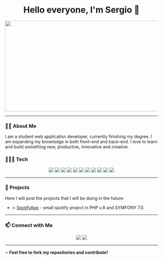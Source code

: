 <h1 align="center">Hello everyone, I'm Sergio 👋</h1>

<p align="center">
  <img src="https://media.giphy.com/media/qgQUggAC3Pfv687qPC/giphy.gif" width="600" height="300"/>
</p>

---

### 👨🏻 **About Me**
I am a student web application developer, currently finishing my degree. I am expanding my knowledge in both front-end and back-end. I love to learn and build something new, productive, innovative and creative. 

### 🧑🏻‍💻 **Tech**
<p align="center">
  <img src="https://img.shields.io/badge/HTML5-E34F26?style=for-the-badge&logo=html5&logoColor=white" />
  <img src="https://img.shields.io/badge/CSS3-1572B6?style=for-the-badge&logo=css3&logoColor=white" />
  <img src="https://img.shields.io/badge/JavaScript-F7DF1E?style=for-the-badge&logo=javascript&logoColor=black" />
  <img src="https://img.shields.io/badge/TypeScript-3178C6?style=for-the-badge&logo=typescript&logoColor=white" />
  <img src="https://img.shields.io/badge/React-61DAFB?style=for-the-badge&logo=react&logoColor=black" />
  <img src="https://img.shields.io/badge/Angular-DD0031?style=for-the-badge&logo=angular&logoColor=white" />
  <img src="https://img.shields.io/badge/PHP-777BB4?style=for-the-badge&logo=php&logoColor=white" />
  <img src="https://img.shields.io/badge/Symfony-000000?style=for-the-badge&logo=symfony&logoColor=white" />
  <img src="https://img.shields.io/badge/Python-3776AB?style=for-the-badge&logo=python&logoColor=white" />
  <img src="https://img.shields.io/badge/Docker-2496ED?style=for-the-badge&logo=docker&logoColor=white" />
  <img src="https://img.shields.io/badge/Git-F05032?style=for-the-badge&logo=git&logoColor=white" />
</p>

---

### 📌 **Projects**
Here I will post the projects that I will be doing in the future:

- 🔥 [SpotifyApp](https://github.com/Lence-Dev/) - small spotify project in PHP v.8 and SYMFONY 7.0.

---

### 📫 **Connect with Me**
<p align="center">
  <a href="https://twitter.com/lenceDev"><img src="https://img.shields.io/badge/Twitter-%231DA1F2.svg?style=for-the-badge&logo=twitter&logoColor=white" /></a>
  <a href="mailto:lence.dev@gmail.com"><img src="https://img.shields.io/badge/Email-red?style=for-the-badge&logo=gmail&logoColor=white" /></a>
</p>

---
⭐️ **Feel free to fork my repositories and contribute!**  
